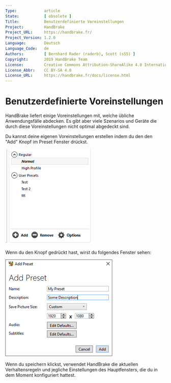 ```yaml
---
Type:            article
State:           [ obsolete ]
Title:           Benutzerdefinierte Voreinstellungen
Project:         HandBrake
Project_URL:     https://handbrake.fr/
Project_Version: 1.2.0
Language:        Deutsch
Language_Code:   de
Authors:         [ Bernhard Rader (raderb), Scott (s55) ]
Copyright:       2019 HandBrake Team
License:         Creative Commons Attribution-ShareAlike 4.0 International
License_Abbr:    CC BY-SA 4.0
License_URL:     https://handbrake.fr/docs/license.html
---
```


Benutzerdefinierte Voreinstellungen
=============================

HandBrake liefert einige Voreinstellungen mit, welche übliche Anwendungsfälle abdecken. Es gibt aber viele Szenarios und Geräte die durch diese Voreinstellungen nicht optimal abgedeckt sind.

Du kannst deine eigenen Voreinstellungen erstellen indem du den den "Add" Knopf im Preset Fenster drückst.

![Voreinstellungen](../../../en/images/windows/preset-controls-1.0.0.png "Voreinstellungen")

Wenn du den Knopf gedrückt hast, wirst du folgendes Fenster sehen:

![Voreinstellung hinzufügen Fenster](../../../en/images/windows/add-preset-1.0.0.png "Voreinstellungen hinzufügen Fenster")

Wenn du speichern klickst, verwendet HandBrake die aktuellen Verhaltensregeln und jegliche Einstellungen des Hauptfensters, die du in dem Moment konfiguriert hattest.

